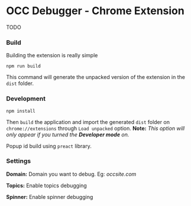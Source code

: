 # OCC Debugger - Chrome Extension

TODO

### Build
Building the extension is really simple
```
npm run build
```
This command will generate the unpacked version of the extension in the `dist` folder.

### Development
```
npm install
```
Then `build` the application and import the generated `dist` folder on `chrome://extensions` through `Load unpacked` option.
**Note:** _This option will only appear if you turned the **Developer mode** on._

Popup id build using `preact` library.

### Settings
**Domain:** Domain you want to debug. Eg: _occsite.com_

**Topics:** Enable topics debugging

**Spinner:** Enable spinner debugging
